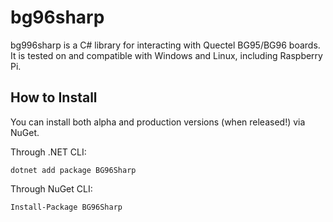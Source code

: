 # bg96sharp

bg996sharp is a C# library for interacting with Quectel BG95/BG96 boards. It is tested on and compatible with Windows and Linux, including Raspberry Pi.

## How to Install

You can install both alpha and production versions (when released!) via NuGet. 

Through .NET CLI:

```
dotnet add package BG96Sharp
```

Through NuGet CLI:

```
Install-Package BG96Sharp
```
